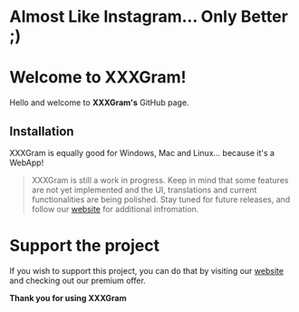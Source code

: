 # Almost Like Instagram... Only Better ;)

# Welcome to XXXGram!
Hello and welcome to **XXXGram's** GitHub page.

## Installation

XXXGram is equally good for Windows, Mac and Linux... because it's a WebApp!
> XXXGram is still a work in progress. Keep in mind that some features are not yet implemented and the UI, translations and current functionalities are being polished. Stay tuned for future releases, and follow our [website](https://oleksandradamenko.github.io/XXXGram/) for additional infromation.

# Support the project

If you wish to support this project, you can do that by visiting our [website](https://oleksandradamenko.github.io/XXXGram/) and checking out our premium offer.

**Thank you for using XXXGram**
